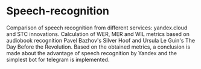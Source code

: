 # Speech-recognition
Comparison of speech recognition from different services: yandex.cloud and STС innovations. Calculation of WER, MER and WIL metrics based on audiobook recognition Pavel Bazhov's Silver Hoof and Ursula Le Guin's  The Day Before the Revolution. 
Based on the obtained metrics, a conclusion is made about the advantage of speech recognition by Yandex and the simplest bot for telegram is implemented.
